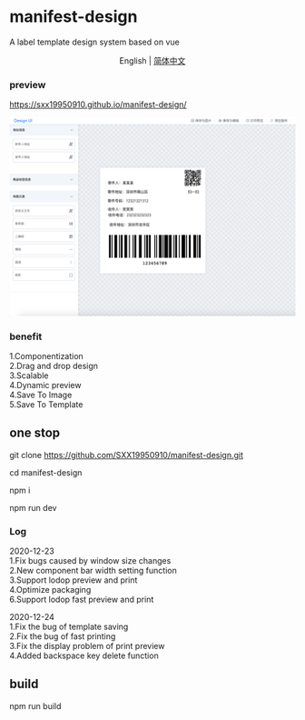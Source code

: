 # manifest-design
A label template design system based on vue

<div align="center">English | <a href="./README.md">简体中文</a></div>

### preview
https://sxx19950910.github.io/manifest-design/

![image](demo.png)
### benefit
1.Componentization<br/>
2.Drag and drop design<br/>
3.Scalable<br/>
4.Dynamic preview<br/>
4.Save To Image<br/>
5.Save To Template<br/>
## one stop
git clone https://github.com/SXX19950910/manifest-design.git <br/>

cd manifest-design<br/>

npm i<br/>

npm run dev

### Log
2020-12-23<br/>
1.Fix bugs caused by window size changes<br/>
2.New component bar width setting function<br/>
3.Support lodop preview and print<br/>
4.Optimize packaging<br/>
6.Support lodop fast preview and print<br/>

2020-12-24<br/>
1.Fix the bug of template saving<br/>
2.Fix the bug of fast printing<br/>
3.Fix the display problem of print preview<br/>
4.Added backspace key delete function<br/>

## build
npm run build
